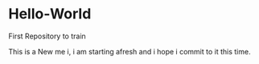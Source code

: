 # Hello-World
First Repository to train

This is a New me i, i am starting afresh and i hope i commit to it this time.
